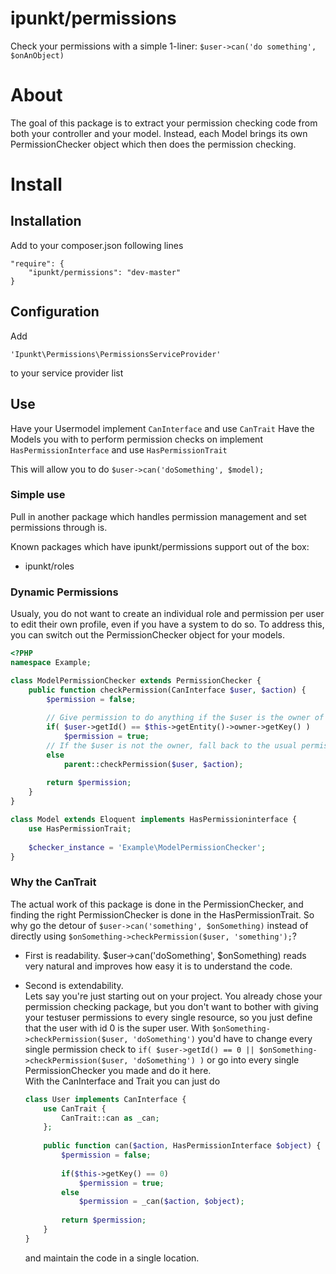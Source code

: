 ipunkt/permissions
===========

Check your permissions with a simple 1-liner: `$user->can('do something', $onAnObject)`

# About
The goal of this package is to extract your permission checking code from both your controller and your model.
Instead, each Model brings its own PermissionChecker object which then does the permission checking.

# Install

## Installation

Add to your composer.json following lines

	"require": {
		"ipunkt/permissions": "dev-master"
	}
	
## Configuration

Add 

    'Ipunkt\Permissions\PermissionsServiceProvider'
    
to your service provider list

## Use

Have your Usermodel implement `CanInterface` and use `CanTrait`
Have the Models you with to perform permission checks on implement `HasPermissionInterface` and use `HasPermissionTrait`

This will allow you to do `$user->can('doSomething', $model);`

### Simple use

Pull in another package which handles permission management and set permissions through is.

Known packages which have ipunkt/permissions support out of the box:
- ipunkt/roles


### Dynamic Permissions

Usualy, you do not want to create an individual role and permission per user to edit their own profile, even if you
have a system to do so. To address this, you can switch out the PermissionChecker object for your models.

```php
<?PHP
namespace Example;

class ModelPermissionChecker extends PermissionChecker {
    public function checkPermission(CanInterface $user, $action) {
        $permission = false;
        
        // Give permission to do anything if the $user is the owner of this model
        if( $user->getId() == $this->getEntity()->owner->getKey() )
            $permission = true;
        // If the $user is not the owner, fall back to the usual permission management
        else
            parent::checkPermission($user, $action);
    
        return $permission;
    }
}

class Model extends Eloquent implements HasPermissioninterface {
    use HasPermissionTrait;
    
    $checker_instance = 'Example\ModelPermissionChecker';
}
```

### Why the CanTrait

The actual work of this package is done in the PermissionChecker, and finding the right PermissionChecker is done in the
HasPermissionTrait. So why go the detour of `$user->can('something', $onSomething)` instead of directly using
`$onSomething->checkPermission($user, 'something');`?  

- First is readability. $user->can('doSomething', $onSomething) reads very natural and improves how easy it is to 
    understand the code.
- Second is extendability.  
    Lets say you're just starting out on your project. You already chose your permission checking package, but you don't
    want to bother with giving your testuser permissions to every single resource, so you just define that the user with
    id 0 is the super user.
    With `$onSomething->checkPermission($user, 'doSomething')` you'd have to change every single permission check to
    `if( $user->getId() == 0 || $onSomething->checkPermission($user, 'doSomething') )` or go into every single
    PermissionChecker you made and do it here.  
    With the CanInterface and Trait you can just do

    ```php
    class User implements CanInterface {
        use CanTrait {
            CanTrait::can as _can;
        };
        
        public function can($action, HasPermissionInterface $object) {
            $permission = false;
            
            if($this->getKey() == 0)
                $permission = true;
            else
                $permission = _can($action, $object);
            
            return $permission;
        }
    }
    ```
    
    and maintain the code in a single location.
    
